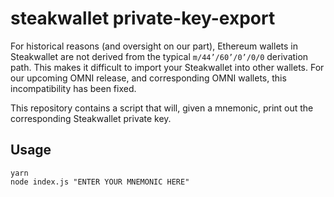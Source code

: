 # steakwallet private-key-export

For historical reasons (and oversight on our part), Ethereum wallets in Steakwallet are not derived from the typical `m/44’/60’/0’/0/0` derivation path. This makes it difficult to import your Steakwallet into other wallets. For our upcoming OMNI release, and corresponding OMNI wallets, this incompatibility has been fixed.

This repository contains a script that will, given a mnemonic, print out the corresponding Steakwallet private key.

## Usage

```
yarn
node index.js "ENTER YOUR MNEMONIC HERE"
```
